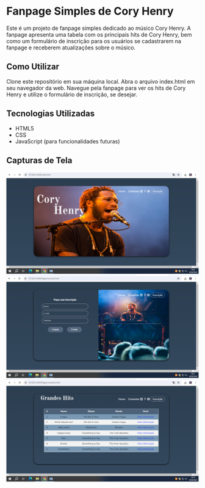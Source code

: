 # Fanpage Simples de Cory Henry

Este é um projeto de fanpage simples dedicado ao músico Cory Henry. A fanpage apresenta uma tabela com os principais hits de Cory Henry, bem como um formulário de inscrição para os usuários se cadastrarem na fanpage e receberem atualizações sobre o músico.

## Como Utilizar

Clone este repositório em sua máquina local.
Abra o arquivo index.html em seu navegador da web.
Navegue pela fanpage para ver os hits de Cory Henry e utilize o formulário de inscrição, se desejar.

## Tecnologias Utilizadas

- HTML5
- CSS
- JavaScript (para funcionalidades futuras)

## Capturas de Tela

![Captura de Tela Principal](https://github.com/cristianbrunone/OT-07FanPage/blob/main/home.png)
![Captura de Tela Principal](https://github.com/cristianbrunone/OT-07FanPage/blob/main/inscricao.png)
![Captura de Tela Principal](https://github.com/cristianbrunone/OT-07FanPage/blob/main/conteudo.png)

